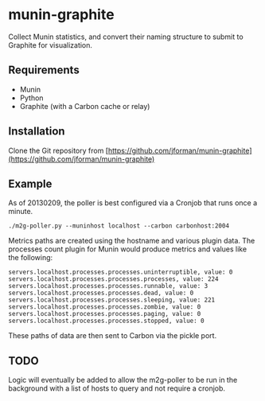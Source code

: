 # munin-graphite

Collect Munin statistics, and convert their naming structure to submit to Graphite for visualization.

## Requirements

* Munin
* Python
* Graphite (with a Carbon cache or relay)

## Installation

Clone the Git repository from [https://github.com/jforman/munin-graphite](https://github.com/jforman/munin-graphite)

## Example

As of 20130209, the poller is best configured via a Cronjob that runs once a minute. 

    ./m2g-poller.py --muninhost localhost --carbon carbonhost:2004
    
Metrics paths are created using the hostname and various plugin data. The processes count plugin for Munin would produce metrics and values like the following:

    servers.localhost.processes.processes.uninterruptible, value: 0
    servers.localhost.processes.processes.processes, value: 224
    servers.localhost.processes.processes.runnable, value: 3
    servers.localhost.processes.processes.dead, value: 0
    servers.localhost.processes.processes.sleeping, value: 221
    servers.localhost.processes.processes.zombie, value: 0
    servers.localhost.processes.processes.paging, value: 0
    servers.localhost.processes.processes.stopped, value: 0

These paths of data are then sent to Carbon via the pickle port. 

## TODO

Logic will eventually be added to allow the m2g-poller to be run in the background with a list of hosts to query and not require a cronjob.
